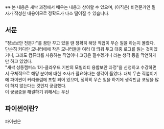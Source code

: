 ※※ 본 내용은 새싹 과정에서 배우는 내용과 상이할 수 있으며, (아직은) 비전문가인 필자가 작성한 내용이므로 정확도가 다소 떨어질 수 있습니다.  



## 서문
 "정보보안 전문가"를 꿈만 꾸고 있을 땐 정확히 해당 직업이 무슨 일을 하는지 몰랐다. 단순히 커다란 모니터에에 작은 모니터들을 여러 대 띄워 두고 대충 로그를 읽는 것이겠거니, 그래도 컴퓨터를 사용하는 직업이니 코딩은 필수겠거니 라는 생각 등을 막연하게만 하고 있었다.  
 "새싹 성동캠퍼스 1기-클라우드 기반의 모빌리티 융합보안 과정"을 신청하고 수강하면서 구체적으로 해당 분야에 대한 조사가 필요하다는 생각이 들었다. 대체 무슨 직업이기에 파이썬이 커리큘럼에 포함 되어 있으며, 정확히 무슨 일을 하기에 생각만큼 코딩을 많이 하지 않는다는 것인지 궁금했다.  
 이 궁금증을 해결하기 위해서는 우선 
 

## 파이썬이란?
 파이썬은 
